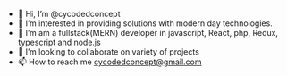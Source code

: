 - 👋 Hi, I’m @cycodedconcept
- 👀 I’m interested in providing solutions with modern day technologies.
- 🌱 I’m am a fullstack(MERN) developer in javascript, React, php, Redux, typescript and node.js
- 💞️ I’m looking to collaborate on variety of projects
- 📫 How to reach me cycodedconcept@gmail.com

<!---
cycodedconcept/cycodedconcept is a ✨ special ✨ repository because its `README.md` (this file) appears on your GitHub profile.
You can click the Preview link to take a look at your changes.
--->
